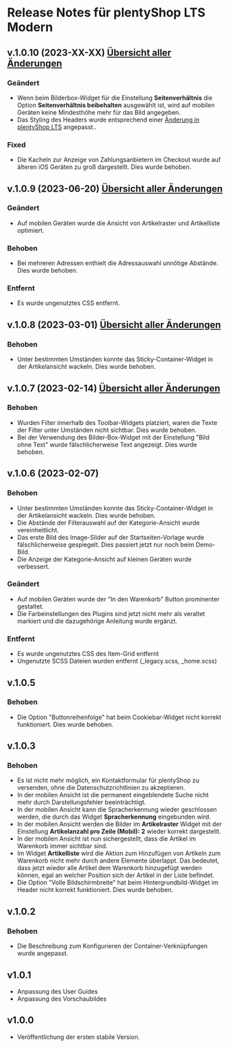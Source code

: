 # Release Notes für plentyShop LTS Modern

## v.1.0.10 (2023-XX-XX) <a href="https://github.com/plentymarkets/plugin-plentyshop-lts-modern/compare/1.0.9...1.0.10" target="_blank" rel="noopener"><b>Übersicht aller Änderungen</b></a>

### Geändert

- Wenn beim Bilderbox-Widget für die Einstellung **Seitenverhältnis** die Option **Seitenverhältnis beibehalten** ausgewählt ist, wird auf mobilen Geräten keine Mindesthöhe mehr für das Bild angegeben.
- Das Styling des Headers wurde entsprechend einer [Änderung in plentyShop LTS](https://github.com/plentymarkets/plugin-ceres/pull/3467) angepasst..

### Fixed

- Die Kacheln zur Anzeige von Zahlungsanbietern im Checkout wurde auf älteren iOS Geräten zu groß dargestellt. Dies wurde behoben.

## v.1.0.9 (2023-06-20) <a href="https://github.com/plentymarkets/plugin-plentyshop-lts-modern/compare/1.0.8...1.0.9" target="_blank" rel="noopener"><b>Übersicht aller Änderungen</b></a>

### Geändert

- Auf mobilen Geräten wurde die Ansicht von Artikelraster und Artikelliste optimiert.

### Behoben

- Bei mehreren Adressen enthielt die Adressauswahl unnötige Abstände. Dies wurde behoben.

### Entfernt

- Es wurde ungenutztes CSS entfernt.

## v.1.0.8 (2023-03-01) <a href="https://github.com/plentymarkets/plugin-plentyshop-lts-modern/compare/1.0.7...1.0.8" target="_blank" rel="noopener"><b>Übersicht aller Änderungen</b></a>

### Behoben

- Unter bestimmten Umständen konnte das Sticky-Container-Widget in der Artikelansicht wackeln. Dies wurde behoben.

## v.1.0.7 (2023-02-14) <a href="https://github.com/plentymarkets/plugin-plentyshop-lts-modern/compare/1.0.6...1.0.7" target="_blank" rel="noopener"><b>Übersicht aller Änderungen</b></a>

### Behoben

- Wurden Filter innerhalb des Toolbar-Widgets platziert, waren die Texte der Filter unter Umständen nicht sichtbar. Dies wurde behoben.
- Bei der Verwendung des Bilder-Box-Widget mit der Einstellung "Bild ohne Text" wurde fälschlicherweise Text angezeigt. Dies wurde behoben.

## v.1.0.6 (2023-02-07)

### Behoben

- Unter bestimmten Umständen konnte das Sticky-Container-Widget in der Artikelansicht wackeln. Dies wurde behoben.
- Die Abstände der Filterauswahl auf der Kategorie-Ansicht wurde vereinheitlicht.
- Das erste Bild des Image-Slider auf der Startseiten-Vorlage wurde fälschlicherweise gespiegelt. Dies passiert jetzt nur noch beim Demo-Bild.
- Die Anzeige der Kategorie-Ansicht auf kleinen Geräten wurde verbessert.

### Geändert

- Auf mobilen Geräten wurde der "In den Warenkorb" Button prominenter gestaltet.
- Die Farbeinstellungen des Plugins sind jetzt nicht mehr als veraltet markiert und die dazugehörige Anleitung wurde ergänzt.

### Entfernt

- Es wurde ungenutztes CSS des Item-Grid entfernt
- Ungenutzte SCSS Dateien wurden entfernt (_legacy.scss, _home.scss)

## v.1.0.5

### Behoben

- Die Option "Buttonreihenfolge" hat beim Cookiebar-Widget nicht korrekt funktioniert. Dies wurde behoben.

## v.1.0.3

### Behoben

- Es ist nicht mehr möglich, ein Kontaktformular für plentyShop zu versenden, ohne die Datenschutzrichtlinien zu akzeptieren.
- In der mobilen Ansicht ist die permanent eingeblendete Suche nicht mehr durch Darstellungsfehler beeinträchtigt.
- In der mobilen Ansicht kann die Spracherkennung wieder geschlossen werden, die durch das Widget **Spracherkennung** eingebunden wird.
- In der mobilen Ansicht werden die Bilder im **Artikelraster** Widget mit der Einstellung **Artikelanzahl pro Zeile (Mobil): 2**  wieder korrekt dargestellt.
- In der mobilen Ansicht ist nun sichergestellt, dass die Artikel im Warenkorb immer sichtbar sind.
- Im Widget **Artikelliste** wird die Aktion zum Hinzufügen von Artikeln zum Warenkorb nicht mehr durch andere Elemente überlappt. Das bedeutet, dass jetzt wieder alle Artikel dem Warenkorb hinzugefügt werden können, egal an welcher Position sich der Artikel in der Liste befindet.
- Die Option "Volle Bildschirmbreite" hat beim Hintergrundbild-Widget im Header nicht korrekt funktioniert. Dies wurde behoben.

## v.1.0.2

### Behoben

- Die Beschreibung zum Konfigurieren der Container-Verknüpfungen wurde angepasst.

## v1.0.1

- Anpassung des User Guides
- Anpassung des Vorschaubildes

## v1.0.0

- Veröffentlichung der ersten stabile Version.
